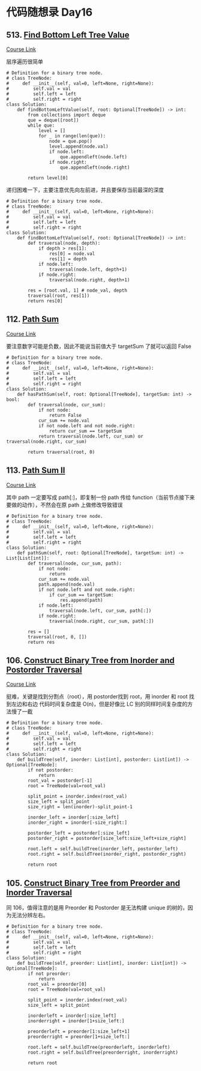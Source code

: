 # 代码随想录 Day16

## 513. [Find Bottom Left Tree Value](https://leetcode.com/problems/find-bottom-left-tree-value/)

[Course Link](https://programmercarl.com/0513.%E6%89%BE%E6%A0%91%E5%B7%A6%E4%B8%8B%E8%A7%92%E7%9A%84%E5%80%BC.html)

层序遍历很简单

```
# Definition for a binary tree node.
# class TreeNode:
#     def __init__(self, val=0, left=None, right=None):
#         self.val = val
#         self.left = left
#         self.right = right
class Solution:
    def findBottomLeftValue(self, root: Optional[TreeNode]) -> int:
        from collections import deque
        que = deque([root])
        while que:
            level = []
            for _ in range(len(que)):
                node = que.pop()
                level.append(node.val)
                if node.left:
                    que.appendleft(node.left)
                if node.right:
                    que.appendleft(node.right)
                
        return level[0]
```

递归困难一下，主要注意优先向左前进，并且要保存当前最深的深度

```
# Definition for a binary tree node.
# class TreeNode:
#     def __init__(self, val=0, left=None, right=None):
#         self.val = val
#         self.left = left
#         self.right = right
class Solution:
    def findBottomLeftValue(self, root: Optional[TreeNode]) -> int:
        def traversal(node, depth):
            if depth > res[1]:
                res[0] = node.val
                res[1] = depth
            if node.left:
                traversal(node.left, depth+1)
            if node.right:
                traversal(node.right, depth+1)

        res = [root.val, 1] # node_val, depth
        traversal(root, res[1])
        return res[0]
```

## 112. [Path Sum](https://leetcode.com/problems/path-sum/)

[Course Link](https://programmercarl.com/0112.%E8%B7%AF%E5%BE%84%E6%80%BB%E5%92%8C.html#%E6%80%9D%E8%B7%AF)

要注意数字可能是负数，因此不能说当前值大于 targetSum 了就可以返回 False

```
# Definition for a binary tree node.
# class TreeNode:
#     def __init__(self, val=0, left=None, right=None):
#         self.val = val
#         self.left = left
#         self.right = right
class Solution:
    def hasPathSum(self, root: Optional[TreeNode], targetSum: int) -> bool:
        def traversal(node, cur_sum):
            if not node:
                return False
            cur_sum += node.val
            if not node.left and not node.right:
                return cur_sum == targetSum
            return traversal(node.left, cur_sum) or traversal(node.right, cur_sum)
        
        return traversal(root, 0)
```

## 113. [Path Sum II](https://leetcode.com/problems/path-sum-ii/)

[Course Link](https://programmercarl.com/0112.%E8%B7%AF%E5%BE%84%E6%80%BB%E5%92%8C.html#%E6%80%9D%E8%B7%AF)

其中 path 一定要写成 path[:]，即复制一份 path 传给 function（当前节点接下来要做的动作），不然会在原 path 上做修改导致错误

```
# Definition for a binary tree node.
# class TreeNode:
#     def __init__(self, val=0, left=None, right=None):
#         self.val = val
#         self.left = left
#         self.right = right
class Solution:
    def pathSum(self, root: Optional[TreeNode], targetSum: int) -> List[List[int]]:
        def traversal(node, cur_sum, path):
            if not node:
                return
            cur_sum += node.val
            path.append(node.val)
            if not node.left and not node.right:
                if cur_sum == targetSum:
                    res.append(path)
            if node.left:
                traversal(node.left, cur_sum, path[:])
            if node.right:
                traversal(node.right, cur_sum, path[:])

        res = []
        traversal(root, 0, [])
        return res
```

## 106. [Construct Binary Tree from Inorder and Postorder Traversal](https://leetcode.com/problems/construct-binary-tree-from-inorder-and-postorder-traversal/)

[Course Link](https://programmercarl.com/0106.%E4%BB%8E%E4%B8%AD%E5%BA%8F%E4%B8%8E%E5%90%8E%E5%BA%8F%E9%81%8D%E5%8E%86%E5%BA%8F%E5%88%97%E6%9E%84%E9%80%A0%E4%BA%8C%E5%8F%89%E6%A0%91.html#%E5%85%B6%E4%BB%96%E8%AF%AD%E8%A8%80%E7%89%88%E6%9C%AC)

挺难，关键是找到分割点（root），用 postorder找到 root，用 inorder 和 root 找到左边和右边
代码时间复杂度是 O(n)，但是好像比 LC 别的同样时间复杂度的方法慢了一截

```
# Definition for a binary tree node.
# class TreeNode:
#     def __init__(self, val=0, left=None, right=None):
#         self.val = val
#         self.left = left
#         self.right = right
class Solution:
    def buildTree(self, inorder: List[int], postorder: List[int]) -> Optional[TreeNode]:
        if not postorder:
            return 
        root_val = postorder[-1]
        root = TreeNode(val=root_val)

        split_point = inorder.index(root_val)
        size_left = split_point
        size_right = len(inorder)-split_point-1

        inorder_left = inorder[:size_left]
        inorder_right = inorder[-size_right:]

        postorder_left = postorder[:size_left]        
        postorder_right = postorder[size_left:size_left+size_right]
        
        root.left = self.buildTree(inorder_left, postorder_left)
        root.right = self.buildTree(inorder_right, postorder_right)

        return root
```

## 105. [Construct Binary Tree from Preorder and Inorder Traversal](https://leetcode.com/problems/construct-binary-tree-from-preorder-and-inorder-traversal/)

同 106，值得注意的是用 Preorder 和 Postorder 是无法构建 unique 的树的，因为无法分辨左右。

```
# Definition for a binary tree node.
# class TreeNode:
#     def __init__(self, val=0, left=None, right=None):
#         self.val = val
#         self.left = left
#         self.right = right
class Solution:
    def buildTree(self, preorder: List[int], inorder: List[int]) -> Optional[TreeNode]:
        if not preorder:
            return
        root_val = preorder[0]
        root = TreeNode(val=root_val)

        split_point = inorder.index(root_val)
        size_left = split_point

        inorderleft = inorder[:size_left]
        inorderright = inorder[1+size_left:]

        preorderleft = preorder[1:size_left+1]
        preorderright = preorder[1+size_left:]

        root.left = self.buildTree(preorderleft, inorderleft)
        root.right = self.buildTree(preorderright, inorderright)

        return root
```

